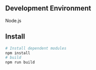 ## Development Environment

Node.js

## Install

```bash
# Install dependent modules
npm install
# build
npm run build
```
